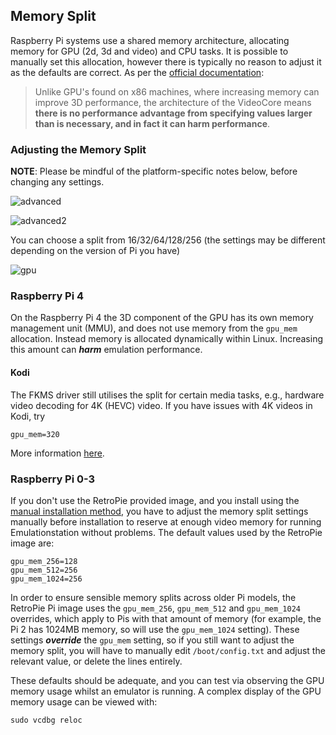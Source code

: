 ## Memory Split

Raspberry Pi systems use a shared memory architecture, allocating memory for GPU (2d, 3d and video) and CPU tasks. It is possible to manually set this allocation, however there is typically no reason to adjust it as the defaults are correct. As per the [official documentation](https://www.raspberrypi.org/documentation/configuration/config-txt/memory.md):
> Unlike GPU's found on x86 machines, where increasing memory can improve 3D performance, the architecture of the VideoCore means **there is no performance advantage from specifying values larger than is necessary, and in fact it can harm performance**.

### Adjusting the Memory Split

**NOTE**: Please be mindful of the platform-specific notes below, before changing any settings.

![advanced](https://cloud.githubusercontent.com/assets/10035308/10713851/061f690e-7a93-11e5-9ed1-86981e7c9325.png)

![advanced2](https://cloud.githubusercontent.com/assets/10035308/10713853/290b82cc-7a93-11e5-92ec-0b94aaa60185.png)

You can choose a split from 16/32/64/128/256 (the settings may be different depending on the version of Pi you have)

![gpu](https://cloud.githubusercontent.com/assets/10035308/10713855/53c539b8-7a93-11e5-9016-2117e8a890ad.png)

### Raspberry Pi 4

On the Raspberry Pi 4 the 3D component of the GPU has its own memory management unit (MMU), and does not use memory from the `gpu_mem` allocation. Instead memory is allocated dynamically within Linux. Increasing this amount can ***harm*** emulation performance.

#### Kodi

The FKMS driver still utilises the split for certain media tasks, e.g., hardware video decoding for 4K (HEVC) video. If you have issues with 4K videos in Kodi, try
~~~~
gpu_mem=320
~~~~
More information [here](https://raspberrypi.org/forums/viewtopic.php?f=66&t=251645).

### Raspberry Pi 0-3

If you don't use the RetroPie provided image, and you install using the [manual installation method](Manual-Installation), you have to adjust the memory split settings manually before installation to reserve at enough video memory for running Emulationstation without problems. The default values used by the RetroPie image are:
~~~~
gpu_mem_256=128
gpu_mem_512=256
gpu_mem_1024=256
~~~~

In order to ensure sensible memory splits across older Pi models, the RetroPie Pi image uses the `gpu_mem_256`, `gpu_mem_512` and `gpu_mem_1024` overrides, which apply to Pis with that amount of memory (for example, the Pi 2 has 1024MB memory, so will use the `gpu_mem_1024` setting). These settings **_override_** the `gpu_mem` setting, so if you still want to adjust the memory split, you will have to manually edit `/boot/config.txt` and adjust the relevant value, or delete the lines entirely. 

These defaults should be adequate, and you can test via observing the GPU memory usage whilst an emulator is running. A complex display of the GPU memory usage can be viewed with:
~~~
sudo vcdbg reloc
~~~
